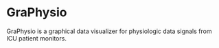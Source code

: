 # GraPhysio
GraPhysio is a graphical data visualizer for physiologic data signals from ICU patient monitors.
